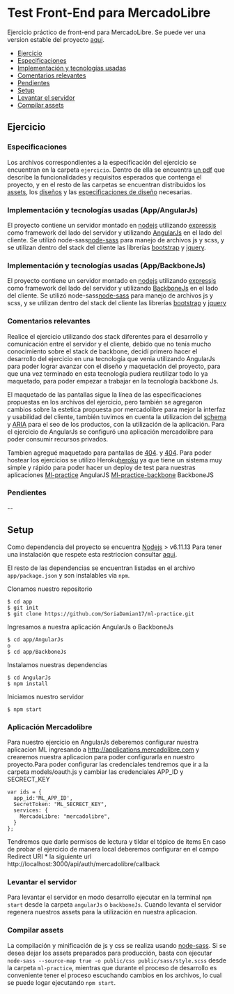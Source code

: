 # Test Front-End para MercadoLibre
Ejercicio práctico de front-end para MercadoLibre. Se puede ver una version estable del proyecto [aqui](https://backbone-ml-practice.herokuapp.com).
- [Ejercicio](#ejercicio)
 - [Especificaciones](#especificaciones)
 - [Implementación y tecnologías usadas](#implementaci%C3%B3n-y-tecnologias-usadas)
 - [Comentarios relevantes](#comentarios-relevantes)
 - [Pendientes](#pendientes)
- [Setup](#setup)
 - [Levantar el servidor](#levantar-el-servidor)
 - [Compilar assets](#compilar-assets)

## Ejercicio

### Especificaciones
Los archivos correspondientes a la especificación del ejercicio se encuentran en la carpeta `ejercicio`. Dentro de ella
se encuentra [un pdf](./ejercicio/front-end-test-practico.pdf) que describe la funcionalidades y requisitos esperados
que contenga el proyecto, y en el resto de las carpetas se encuentran distribuidos los [assets](./ejercicio/assets),
los [diseños](./ejercicio/diseños) y las [especificaciones de diseño](./ejercicio/specs) necesarias.

### Implementación y tecnologías usadas (App/AngularJs)
El proyecto contiene un servidor montado en [nodejs](https://nodejs.org/) utilizando [expressjs](http://expressjs.com/)
como framework del lado del servidor y utilizando [AngularJs](https://angularjs.org) en el lado del cliente. Se utilizó node-sass[node-sass](https://www.npmjs.com/package/node-sass) para manejo de archivos js y scss, y se utilizan dentro del stack del cliente las librerías
[bootstrap](https://getbootstrap.com) y [jquery](https://jquery.com).

### Implementación y tecnologías usadas (App/BackboneJs)
El proyecto contiene un servidor montado en [nodejs](https://nodejs.org/) utilizando [expressjs](http://expressjs.com/)
como framework del lado del servidor y utilizando [BackboneJs](http://backbonejs.org/) en el lado del cliente. Se utilizó node-sass[node-sass](https://www.npmjs.com/package/node-sass) para manejo de archivos js y scss, y se utilizan dentro del stack del cliente las librerías
[bootstrap](https://getbootstrap.com) y [jquery](https://jquery.com)

### Comentarios relevantes

Realice el ejercicio utilizando dos stack diferentes para el desarrollo y comunicación entre el servidor y el cliente, debido que no tenía mucho conocimiento sobre el stack de backbone, decidí primero hacer el desarrollo del ejercicio en una tecnología que venia utilizando AngularJs para poder lograr avanzar con el diseño y maquetación del proyecto, para que una vez terminado en esta tecnología pudiera reutilizar todo lo ya maquetado, para poder empezar a trabajar en la tecnología backbone Js.

El maquetado de las pantallas sigue la línea de las especificaciones propuestas en los archivos del ejercicio, pero también se agregaron cambios sobre la estetica propuesta por mercadolibre para mejor la interfaz y usabilidad del cliente, también tuvimos en cuenta la utilizacion del [schema](http://schema.org) y [ARIA](https://www.w3.org/WAI/intro/aria) para el seo de los productos, con la utilización de la aplicación.
Para el ejercicio de AngularJs se configuró una aplicación mercadolibre para poder consumir recursos privados.
 
Tambien agregué maquetado para pantallas de [404](https://ml-practice.herokuapp.com/404).
y
[404](https://backbone-ml-practice.herokuapp.com/404).
Para poder hostear los ejercicios se utilizo Heroku[heroku](https://www.heroku.com) ya que tiene un sistema muy simple y rápido para poder hacer un deploy de test para nuestras aplicaciones [Ml-practice](https://ml-practice.herokuapp.com) AngularJS
[Ml-practice-backbone](https://backbone-ml-practice.herokuapp.com) BackboneJS

### Pendientes
--

## Setup
Como dependencia del proyecto se encuentra [Nodejs](https://nodejs.org/es/) > v6.11.13 Para tener una instalación que
respete esta restriccion consultar [aqui](https://nodejs.org/es/download/package-manager/).

El resto de las dependencias se encuentran listadas en el archivo `app/package.json` y son instalables via `npm`.

Clonamos nuestro repositorio

```
$ cd app
$ git init
$ git clone https://github.com/SoriaDamian17/ml-practice.git
```
Ingresamos a nuestra aplicación AngularJs o BackboneJs

```
$ cd app/AngularJs
o
$ cd app/BackboneJs
```

Instalamos nuestras dependencias

```
$ cd AngularJs
$ npm install
```

Iniciamos nuestro servidor

```
$ npm start
```

### Aplicación Mercadolibre

Para nuestro ejercicio en AngularJs deberemos configurar nuestra aplicacion ML ingresando a http://applications.mercadolibre.com y crearemos nuestra aplicacion para poder configurarla en nuestro proyecto.Para poder configurar las credenciales tendremos que ir a la carpeta models/oauth.js y cambiar las credenciales APP_ID y SECRECT_KEY

```
var ids = {
  app_id:'ML_APP_ID',
  SecretToken: "ML_SECRECT_KEY",
  services: {
    MercadoLibre: "mercadolibre",
  }
};
```

Tendremos que darle permisos de lectura y tildar el tópico de items
En caso de probar el ejercicio de manera local deberemos configurar en el campo Redirect URI * la siguiente url http://localhost:3000/api/auth/mercadolibre/callback

### Levantar el servidor

Para levantar el servidor en modo desarrollo ejecutar en la terminal `npm start` desde la carpeta `angularJs` o `backboneJs`.
Cuando levanta el servidor regenera nuestros assets para la utilización en nuestra aplicacion.

### Compilar assets

La compilación y minificación de js y css se realiza usando [node-sass](https://www.npmjs.com/package/node-sass).
Si se desea dejar los assets preparados para producción, basta con ejecutar `node-sass --source-map true -o public/css public/sass/style.scss` desde la carpeta `ml-practice`, mientras que
durante el proceso de desarrollo es conveniente tener el proceso escuchando cambios en los archivos, lo cual se puede
logar ejecutando `npm start`.
